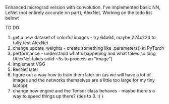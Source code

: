 Enhanced micrograd version with convolution. I've implemented basic NN, LeNet (not entirely accurate nn part), AlexNet.
Working on the todo list below:

TO DO:
1. get a new dataset of colorful images - try 64x64, maybe 224x224 to fully test AlexNet
2. change update_weights - create something like .parameters() in PyTorch
3. performance - understand what's happening and what takes so long (AlexNet takes solid ~5s to process an "image")
4. implement VGG
5. ResNet later
6. figure out a way how to train them later on (as we will have a lot of images and the networks themselves are a little too large for my tiny laptop)
7. change how engine and the Tensor class behaves - maybe there's a way to speed things up there? (ties to 3. :) )
